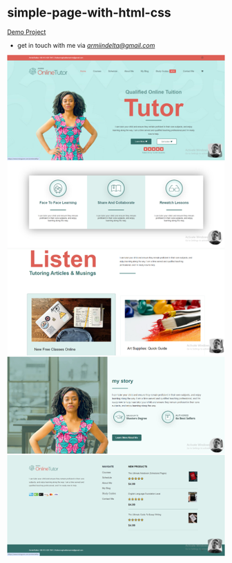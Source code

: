 # simple-page-with-html-css

[Demo Project](https://armiinrafiee.github.io/Onlinetutor-Avada-Themefusion/)

- get in touch with me via *armiindelta@gmail.com*
<img src="img/Screenshot1.png">
<img src="img/Screenshot2.png">
<img src="img/Screenshot3.png">
<img src="img/Screenshot4.png">
<img src="img/Screenshot5.png">
